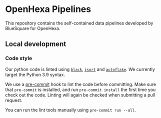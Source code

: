OpenHexa Pipelines
==================

This repository contains the self-contained data pipelines developed by BlueSquare for OpenHexa.

Local development
-----------------

### Code style

Our python code is linted using [`black`](https://github.com/psf/black), [`isort`](https://github.com/PyCQA/isort) and 
[`autoflake`](https://github.com/myint/autoflake).
We currently target the Python 3.9 syntax.

We use a [pre-commit](https://pre-commit.com/) hook to lint the code before committing. Make sure that `pre-commit` is
installed, and run `pre-commit install` the first time you check out the code. Linting will again be checked
when submitting a pull request.

You can run the lint tools manually using `pre-commit run --all`.
